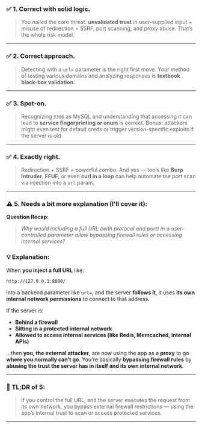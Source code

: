 ### ✅ **1. Correct with solid logic.**

> You nailed the core threat: **unvalidated trust** in user-supplied input + misuse of redirection = SSRF, port scanning, and proxy abuse. That’s the whole risk model.

---

### ✅ **2. Correct approach.**

> Detecting with a `url=` parameter is the right first move. Your method of testing various domains and analyzing responses is **textbook black-box validation**.

---

### ✅ **3. Spot-on.**

> Recognizing `3306` as MySQL and understanding that accessing it can lead to **service fingerprinting or enum** is correct. Bonus: attackers might even test for default creds or trigger version-specific exploits if the server is old.

---

### ✅ **4. Exactly right.**

> Redirection + SSRF = powerful combo. And yes — tools like **Burp Intruder**, **FFUF**, or even **curl in a loop** can help automate the port scan via injection into a `url` param.

---

### ⚠️ **5. Needs a bit more explanation (I'll cover it):**

**Question Recap:**

> *Why would including a full URL (with protocol and port) in a user-controlled parameter allow bypassing firewall rules or accessing internal services?*

### 💡 Explanation:

When **you inject a full URL** like:

```
http://127.0.0.1:8000/
```

into a backend parameter like `url=`, and the server **follows it**, it uses **its own internal network permissions** to connect to that address.

If the server is:

* **Behind a firewall**
* **Sitting in a protected internal network**
* **Allowed to access internal services (like Redis, Memcached, internal APIs)**

…then **you, the external attacker**, are now using the app as a **proxy** to go **where you normally can’t go**. You're basically **bypassing firewall rules** by **abusing the trust the server has in itself and its own internal network**.

---

### 👊 TL;DR of 5:

> If you control the full URL, and the server executes the request from its own network, you bypass external firewall restrictions — using the app’s internal trust to scan or access protected services.

---
